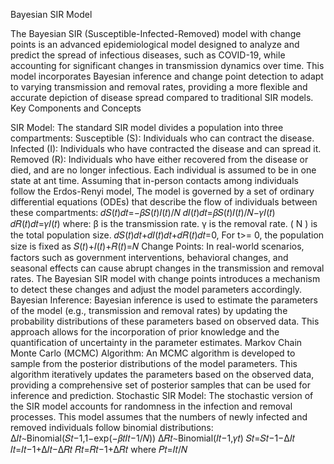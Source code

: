 Bayesian SIR Model

The Bayesian SIR (Susceptible-Infected-Removed) model with change points is an advanced epidemiological model designed to analyze and predict the spread of infectious diseases, such as COVID-19, while accounting for significant changes in transmission dynamics over time. This model incorporates Bayesian inference and change point detection to adapt to varying transmission and removal rates, providing a more flexible and accurate depiction of disease spread compared to traditional SIR models.
Key Components and Concepts

SIR Model: The standard SIR model divides a population into three compartments:
Susceptible (S): Individuals who can contract the disease.
Infected (I): Individuals who have contracted the disease and can spread it.
Removed (R): Individuals who have either recovered from the disease or died, and are no longer infectious.
Each individual is assumed to be in one state at ant time.
Assuming that in-person contacts among individuals follow the Erdos-Renyi model, The model is governed by a set of ordinary differential equations (ODEs) that describe the flow of individuals between these compartments:
𝑑𝑆(𝑡)𝑑𝑡=−𝛽𝑆(𝑡)𝐼(𝑡)/𝑁 
𝑑𝐼(𝑡)𝑑𝑡=𝛽𝑆(𝑡)𝐼(𝑡)/𝑁−𝛾𝐼(𝑡) 
𝑑𝑅(𝑡)𝑑𝑡=𝛾𝐼(𝑡) 
where:
β is the transmission rate.
γ is the removal rate.
( N ) is the total population size.
𝑑𝑆(𝑡)𝑑𝑡+𝑑𝐼(𝑡)𝑑𝑡+𝑑𝑅(𝑡)𝑑𝑡=0, 
For t>= 0, the population size is fixed as
𝑆(𝑡)+𝐼(𝑡)+𝑅(𝑡)=𝑁 
Change Points: In real-world scenarios, factors such as government interventions, behavioral changes, and seasonal effects can cause abrupt changes in the transmission and removal rates. The Bayesian SIR model with change points introduces a mechanism to detect these changes and adjust the model parameters accordingly.
Bayesian Inference: Bayesian inference is used to estimate the parameters of the model (e.g., transmission and removal rates) by updating the probability distributions of these parameters based on observed data. This approach allows for the incorporation of prior knowledge and the quantification of uncertainty in the parameter estimates.
Markov Chain Monte Carlo (MCMC) Algorithm: An MCMC algorithm is developed to sample from the posterior distributions of the model parameters. This algorithm iteratively updates the parameters based on the observed data, providing a comprehensive set of posterior samples that can be used for inference and prediction.
Stochastic SIR Model: The stochastic version of the SIR model accounts for randomness in the infection and removal processes. This model assumes that the numbers of newly infected and removed individuals follow binomial distributions:
Δ𝐼𝑡∼Binomial(𝑆𝑡−1,1−exp(−𝛽𝑡𝐼𝑡−1/𝑁)) 
Δ𝑅𝑡∼Binomial(𝐼𝑡−1,𝛾𝑡) 
𝑆𝑡=𝑆𝑡−1−Δ𝐼𝑡 
𝐼𝑡=𝐼𝑡−1+Δ𝐼𝑡−Δ𝑅𝑡 
𝑅𝑡=𝑅𝑡−1+Δ𝑅𝑡 
where
𝑃𝑡=𝐼𝑡/𝑁 
